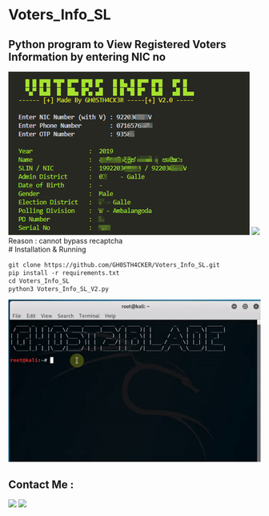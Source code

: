 # Voters_Info_SL

<h2>Python program to View Registered Voters Information by entering NIC no </h2>

<img src="https://github.com/GH0STH4CKER/Voters_Info_SL/blob/main/screenshot[vinfo].png">

<img src='https://img.shields.io/badge/Run-Failing-red' >
Reason : cannot bypass recaptcha
<br>
# Installation & Running

```
git clone https://github.com/GH0STH4CKER/Voters_Info_SL.git
pip install -r requirements.txt
cd Voters_Info_SL
python3 Voters_Info_SL_V2.py
```

<img src="https://github.com/GH0STH4CKER/Voters_Info_SL/blob/main/Installation.gif" >

<h2>Contact Me :</h2>
<a href="https://t.me/Dimuth92"><img src="https://i.ibb.co/kX24Ry5/telegramiconpng.png" width="50" ></a>
<a href="https://m.me/dimuth92"><img src="https://i.ibb.co/TM4zKgT/messengericon2.png" width="50"></a>
